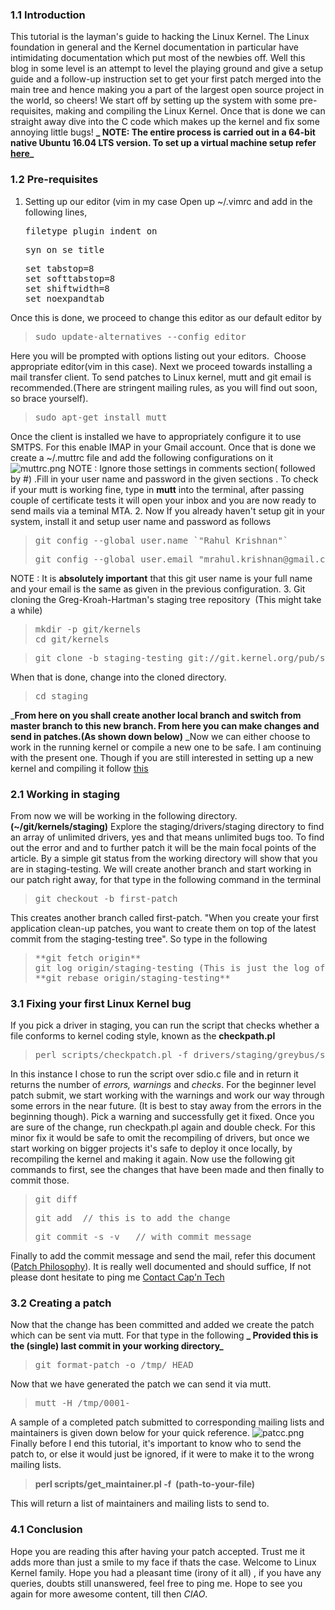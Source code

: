 ### 1.1 Introduction

This tutorial is the layman's guide to hacking the Linux Kernel. The Linux foundation in general and the Kernel documentation in particular have intimidating documentation which put most of the newbies off. Well this blog in some level is an attempt to level the playing ground and give a setup guide and a follow-up instruction set to get your first patch merged into the main tree and hence making you a part of the largest open source project in the world, so cheers! We start off by setting up the system with some pre-requisites, making and compiling the Linux Kernel. Once that is done we can straight away dive into the C code which makes up the kernel and fix some annoying little bugs! **_ NOTE: The entire process is carried out in a 64-bit native Ubuntu 16.04 LTS version. To set up a virtual machine setup refer [here](https://kernelnewbies.org/OutreachyfirstpatchAlt?action=show&redirect=OPWfirstpatchAlt)_**

### 1.2 Pre-requisites

1.  Setting up our editor (vim in my case Open up ~/.vimrc and add in the following lines,

    <pre>filetype plugin indent on</pre>

    <pre>syn on se title</pre>

    <pre>set tabstop=8
    set softtabstop=8
    set shiftwidth=8
    set noexpandtab</pre>

Once this is done, we proceed to change this editor as our default editor by

> <pre>sudo update-alternatives --config editor</pre>

Here you will be prompted with options listing out your editors.  Choose appropriate editor(vim in this case). Next we proceed towards installing a mail transfer client. To send patches to Linux kernel, mutt and git email is recommended.(There are stringent mailing rules, as you will find out soon, so brace yourself).

> <pre>sudo apt-get install mutt</pre>

Once the client is installed we have to appropriately configure it to use SMTPS. For this enable IMAP in your Gmail account. Once that is done we create a ~/.muttrc file and add the following configurations on it ![muttrc.png](https://rahulkrishnanlive.files.wordpress.com/2016/11/muttrc3.png) NOTE : Ignore those settings in comments section( followed by #) .Fill in your user name and password in the given sections . To check if your mutt is working fine, type in **mutt** into the terminal, after passing couple of certificate tests it will open your inbox and you are now ready to send mails via a teminal MTA. 2\. Now If you already haven't setup git in your system, install it and setup user name and password as follows

> <pre>git config --global user.name `"Rahul Krishnan"`</pre>
>
> <pre>git config --global user.email "mrahul.krishnan@gmail.com"</pre>

NOTE : It is **absolutely important** that this git user name is your full name and your email is the same as given in the previous configuration. 3\. Git cloning the Greg-Kroah-Hartman's staging tree repository  (This might take a while)

> <pre>mkdir -p git/kernels
> cd git/kernels</pre>

> <pre>git clone -b staging-testing git://git.kernel.org/pub/scm/linux/kernel/git/gregkh/staging.git</pre>

When that is done, change into the cloned directory.

> <pre>cd staging</pre>

_**From here on you shall create another local branch and switch from master branch to this new branch. From here you can make changes and send in patches.(As shown down below)** _Now we can either choose to work in the running kernel or compile a new one to be safe. I am continuing with the present one. Though if you are still interested in setting up a new kernel and compiling it follow [this](https://kernelnewbies.org/OutreachyfirstpatchSetup?action=show&redirect=OPWfirstpatchSetup)

### 2.1 Working in staging

From now we will be working in the following directory.**(~/git/kernels/staging)** Explore the staging/drivers/staging directory to find an array of unlimited drivers, yes and that means unlimited bugs too. To find out the error and and to further patch it will be the main focal points of the article. By a simple git status from the working directory will show that you are in staging-testing. We will create another branch and start working in our patch right away, for that type in the following command in the terminal

> <pre>git checkout -b first-patch</pre>

This creates another branch called first-patch. "When you create your first application clean-up patches, you want to create them on top of the latest commit from the staging-testing tree". So type in the following

> <pre>**git fetch origin**
> git log origin/staging-testing (This is just the log of commits)
> **git rebase origin/staging-testing**</pre>

### 3.1 Fixing your first Linux Kernel bug

If you pick a driver in staging, you can run the script that checks whether a file conforms to kernel coding style, known as the **checkpath.pl**

> <pre>perl scripts/checkpatch.pl -f drivers/staging/greybus/sdio.c | less</pre>

In this instance I chose to run the script over sdio.c file and in return it returns the number of _errors, warnings_ and _checks_. For the beginner level patch submit, we start working with the warnings and work our way through some errors in the near future. (It is best to stay away from the errors in the beginning though). Pick a warning and successfully get it fixed. Once you are sure of the change, run checkpath.pl again and double check. For this minor fix it would be safe to omit the recompiling of drivers, but once we start working on bigger projects it's safe to deploy it once locally, by recompiling the kernel and making it again. Now use the following git commands to first, see the changes that have been made and then finally to commit those.

> <pre>git diff</pre>
>
> <pre>git add  // this is to add the change</pre>
>
> <pre>git commit -s -v   // with commit message</pre>

Finally to add the commit message and send the mail, refer this document ([Patch Philosophy](https://kernelnewbies.org/PatchPhilosophy)). It is really well documented and should suffice, If not please dont hesitate to ping me [Contact Cap'n Tech](https://rahulkrishnanlive.wordpress.com/contact/)

### 3.2 Creating a patch

Now that the change has been committed and added we create the patch which can be sent via mutt. For that type in the following **_ Provided this is the (single) last commit in your working directory_**

> <pre>git format-patch -o /tmp/ HEAD</pre>

Now that we have generated the patch we can send it via mutt.

> <pre>mutt -H /tmp/0001-</pre>

A sample of a completed patch submitted to corresponding mailing lists and maintainers is given down below for your quick reference. ![patcc.png](https://rahulkrishnanlive.files.wordpress.com/2016/11/patcc.png) Finally before I end this tutorial, it's important to know who to send the patch to, or else it would just be ignored, if it were to make it to the wrong mailing lists.

> **perl scripts/get_maintainer.pl -f  (path-to-your-file)**

This will return a list of maintainers and mailing lists to send to.

### 4.1 Conclusion

Hope you are reading this after having your patch accepted. Trust me it adds more than just a smile to my face if thats the case. Welcome to Linux Kernel family. Hope you had a pleasant time (irony of it all) , if you have any queries, doubts still unanswered, feel free to ping me. Hope to see you again for more awesome content, till then _CIAO_.
